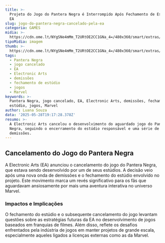 ```yaml
---
title: >-
  Projeto do Jogo do Pantera Negra é Interrompido Após Fechamento de Estúdio da
  EA
slug: jogo-do-pantera-negra-cancelado-pela-ea
categoria: GAMES
midia: >-
  https://cdn.ome.lt/NYgSNe4mMm_T2URtOE2CC1GNa_4=/480x360/smart/extras/conteudos/Captura_de_tela_2025-05-28_155805_2l9VtPn.png
tipoMidia: imagem
thumb: >-
  https://cdn.ome.lt/NYgSNe4mMm_T2URtOE2CC1GNa_4=/480x360/smart/extras/conteudos/Captura_de_tela_2025-05-28_155805_2l9VtPn.png
tags:
  - Pantera Negra
  - jogo cancelado
  - EA
  - Electronic Arts
  - demissões
  - fechamento de estúdio
  - jogos
  - Marvel
keywords: >-
  Pantera Negra, jogo cancelado, EA, Electronic Arts, demissões, fechamento de
  estúdio, jogos, Marvel
author: Luana Souza
data: '2025-05-28T19:17:28.378Z'
resumo: >-
  A Electronic Arts cancelou o desenvolvimento do aguardado jogo do Pantera
  Negra, seguindo o encerramento do estúdio responsável e uma série de
  demissões.
---
```


## Cancelamento do Jogo do Pantera Negra

A Electronic Arts (EA) anunciou o cancelamento do jogo do Pantera Negra, que estava sendo desenvolvido por um de seus estúdios. A decisão veio após uma nova onda de demissões e o fechamento do estúdio envolvido no projeto. Este movimento marca um revés significativo para os fãs que aguardavam ansiosamente por mais uma aventura interativa no universo Marvel.

### Impactos e Implicações

O fechamento do estúdio e o subsequente cancelamento do jogo levantam questões sobre as estratégias futuras da EA no desenvolvimento de jogos baseados em franquias de filmes. Além disso, reflete os desafios enfrentados pela indústria de jogos em manter projetos de grande escala, especialmente aqueles ligados a licenças externas como as da Marvel.
